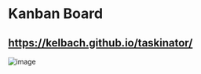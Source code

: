 # Kanban Board
## https://kelbach.github.io/taskinator/
![image](https://user-images.githubusercontent.com/87092340/133496224-2b68401d-48cb-4fdd-8c17-d0a53f293f5a.png)
